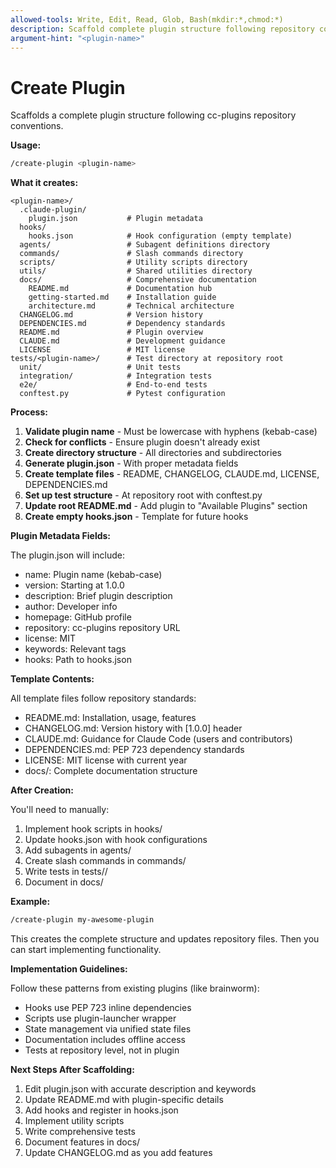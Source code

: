 ```yaml
---
allowed-tools: Write, Edit, Read, Glob, Bash(mkdir:*,chmod:*)
description: Scaffold complete plugin structure following repository conventions
argument-hint: "<plugin-name>"
---
```


# Create Plugin

Scaffolds a complete plugin structure following cc-plugins repository conventions.

**Usage:**
```bash
/create-plugin <plugin-name>
```

**What it creates:**

```
<plugin-name>/
  .claude-plugin/
    plugin.json           # Plugin metadata
  hooks/
    hooks.json            # Hook configuration (empty template)
  agents/                 # Subagent definitions directory
  commands/               # Slash commands directory
  scripts/                # Utility scripts directory
  utils/                  # Shared utilities directory
  docs/                   # Comprehensive documentation
    README.md             # Documentation hub
    getting-started.md    # Installation guide
    architecture.md       # Technical architecture
  CHANGELOG.md            # Version history
  DEPENDENCIES.md         # Dependency standards
  README.md               # Plugin overview
  CLAUDE.md               # Development guidance
  LICENSE                 # MIT license
tests/<plugin-name>/      # Test directory at repository root
  unit/                   # Unit tests
  integration/            # Integration tests
  e2e/                    # End-to-end tests
  conftest.py             # Pytest configuration
```

**Process:**

1. **Validate plugin name** - Must be lowercase with hyphens (kebab-case)
2. **Check for conflicts** - Ensure plugin doesn't already exist
3. **Create directory structure** - All directories and subdirectories
4. **Generate plugin.json** - With proper metadata fields
5. **Create template files** - README, CHANGELOG, CLAUDE.md, LICENSE, DEPENDENCIES.md
6. **Set up test structure** - At repository root with conftest.py
7. **Update root README.md** - Add plugin to "Available Plugins" section
8. **Create empty hooks.json** - Template for future hooks

**Plugin Metadata Fields:**

The plugin.json will include:
- name: Plugin name (kebab-case)
- version: Starting at 1.0.0
- description: Brief plugin description
- author: Developer info
- homepage: GitHub profile
- repository: cc-plugins repository URL
- license: MIT
- keywords: Relevant tags
- hooks: Path to hooks.json

**Template Contents:**

All template files follow repository standards:
- README.md: Installation, usage, features
- CHANGELOG.md: Version history with [1.0.0] header
- CLAUDE.md: Guidance for Claude Code (users and contributors)
- DEPENDENCIES.md: PEP 723 dependency standards
- LICENSE: MIT license with current year
- docs/: Complete documentation structure

**After Creation:**

You'll need to manually:
1. Implement hook scripts in hooks/
2. Update hooks.json with hook configurations
3. Add subagents in agents/
4. Create slash commands in commands/
5. Write tests in tests/<plugin-name>/
6. Document in docs/

**Example:**

```bash
/create-plugin my-awesome-plugin
```

This creates the complete structure and updates repository files. Then you can start implementing functionality.

**Implementation Guidelines:**

Follow these patterns from existing plugins (like brainworm):
- Hooks use PEP 723 inline dependencies
- Scripts use plugin-launcher wrapper
- State management via unified state files
- Documentation includes offline access
- Tests at repository level, not in plugin

**Next Steps After Scaffolding:**

1. Edit plugin.json with accurate description and keywords
2. Update README.md with plugin-specific details
3. Add hooks and register in hooks.json
4. Implement utility scripts
5. Write comprehensive tests
6. Document features in docs/
7. Update CHANGELOG.md as you add features
